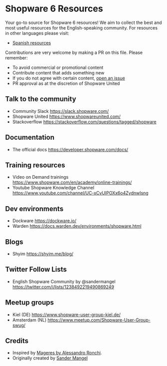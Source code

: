 # Shopware 6 Resources
Your go-to source for Shopware 6 resources! We aim to collect the best and most useful resources for the English-speaking community.
For resources in other languages please visit:
- [Spanish resources](https://github.com/shopwareunited/shopware-resources/blob/main/README-es.md)

Contributions are very welcome by making a PR on this file. 
Please remember:
- To avoid commercial or promotional content
- Contribute content that adds something new
- If you do not agree with certain content, [open an issue](https://github.com/shopwareunited/shopware-resources/issues)
- PR approval as at the discretion of Shopware United 

## Talk to the community
- Community Slack https://slack.shopware.com/
- Shopware United https://www.shopwareunited.com/
- Stackoverflow https://stackoverflow.com/questions/tagged/shopware

## Documentation
- The official docs https://developer.shopware.com/docs/

## Training resources
- Video on Demand trainings https://www.shopware.com/en/academy/online-trainings/
- Youtube Shopware Knowledge Channel https://www.youtube.com/channel/UC-xCvUIPOXx6o4ZydnwIsng

## Dev environments
- Dockware https://dockware.io/
- Warden https://docs.warden.dev/environments/shopware.html

## Blogs
- Shyim https://shyim.me/blog/

## Twitter Follow Lists
- English Shopware Community by @sandermangel https://twitter.com/i/lists/1238492219490869249

## Meetup groups
- Kiel (DE) https://www.shopware-user-group-kiel.de/
- Amsterdam (NL) https://www.meetup.com/Shopware-User-Group-swug/

## Credits
- Inspired by [Mageres by Alessandro Ronchi](https://github.com/aleron75/mageres).
- Originally created by [Sander Mangel](https://twitter.com/sandermangel)
